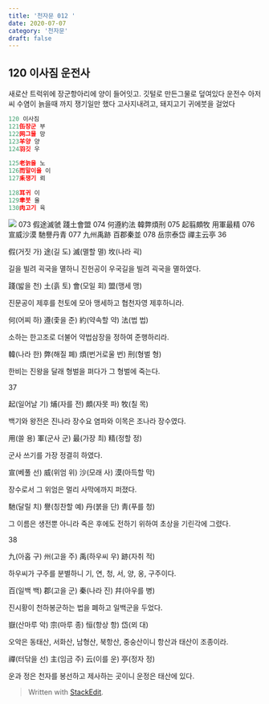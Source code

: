 ```yaml
---
title: '천자문 012 '
date: 2020-07-07
category: '천자문'
draft: false
---
```


## 120 이사짐 운전사
새로산 트럭위에 장군항아리에 양이 들어잇고. 깃털로 만든그물로 덮여있다
운전수 아저씨 수염이 늙을때 까지 쟁기일만 했다
고사지내려고, 돼지고기 귀에붓을 걸었다 
 ```js
120 이사짐
121缶장군 부
122网그물 망
123羊양 양
124羽깃 우

125老늙을 노
126而말이을 이
127耒쟁기 뢰

128耳귀 이
129聿붓 율
130肉고기 육
```
![](https://i.ibb.co/mR9r63K/2020-07-07-11-38-07.png)
073 假途滅虢 踐土會盟 074 何遵約法 韓弊煩刑
075 起翦頗牧 用軍最精 076 宣威沙漠 馳譽丹青 
077 九州禹跡 百郡秦並 078 岳宗泰岱 禪主云亭
36

假(거짓 가) 途(길 도) 滅(멸할 멸) 坆(나라 괵)

길을 빌려 괵국을 멸하니 진헌공이 우국길을 빌려 괵국을 멸하였다.

踐(밟을 천) 土(흙 토) 會(모일 회) 盟(맹세 맹)

진문공이 제후를 천토에 모아 맹세하고 협천자영 제후하니라.

何(어찌 하) 遵(좇을 준) 約(약속할 약) 法(법 법)

소하는 한고조로 더불어 약법삼장을 정하여 준행하리라.

韓(나라 한) 弊(해질 폐) 煩(번거로울 번) 刑(형벌 형)

한비는 진왕을 달래 형벌을 펴다가 그 형벌에 죽는다.

37

起(일어날 기) 烳(자를 전) 頗(자못 파) 牧(칠 목)

백기와 왕전은 진나라 장수요 염파와 이목은 조나라 장수였다.

用(쓸 용) 軍(군사 군) 最(가장 최) 精(정할 정)

군사 쓰기를 가장 정결히 하였다.

宣(베풀 선) 威(위엄 위) 沙(모래 사) 漠(아득할 막)

장수로서 그 위엄은 멀리 사막에까지 퍼졌다.

馳(달릴 치) 譽(칭찬할 예) 丹(붉을 단) 靑(푸를 청)

그 이름은 생전뿐 아니라 죽은 후에도 전하기 위하여 초상을 기린각에 그렸다.

38

九(아홉 구) 州(고을 주) 禹(하우씨 우) 跡(자취 적)

하우씨가 구주를 분별하니 기, 연, 청, 서, 양, 옹, 구주이다.

百(일백 백) 郡(고을 군) 秦(나라 진) 幷(아우를 병)

진시황이 천하봉군하는 법을 폐하고 일백군을 두었다.

嶽(산마루 악) 宗(마루 종) 恒(항상 항) 岱(뫼 대)

오악은 동태산, 서화산, 남형산, 북항산, 중숭산이니 항산과 태산이 조종이라.

禪(터닦을 선) 主(임금 주) 云(이를 운) 亭(정자 정)

운과  정은  천자를  봉선하고  제사하는  곳이니  운정은  태산에  있다.
> Written with [StackEdit](https://stackedit.io/).
<!--stackedit_data:
eyJoaXN0b3J5IjpbMTY2OTYwNzU4NCwtNTAyODY0MDYsMTk0Mj
YzNzQzMyw3NTA0OTA2ODMsMTY5MzIyNzU3MCw2MDg2NTIzOTEs
MTY4Nzk1MjcxNywtMjEwMDY3Nzc5OSwxMTkxMzk4NDc3LC0xNT
g0NTU2NDg3LC0xNDA1NzA3ODI2XX0=
-->